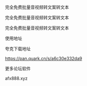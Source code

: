 完全免费批量音视频转文案转文本
 
  完全免费批量音视频转文案转文本
 
  完全免费批量音视频转文案转文本
 

使用地址

夸克下载地址

  https://pan.quark.cn/s/a6c30e332da9  
  
  
  更多论坛软件
  
  afx888.xyz